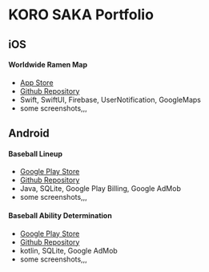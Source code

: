 # KORO SAKA Portfolio
## iOS
#### Worldwide Ramen Map
- [App Store](https://apps.apple.com/ca/app/worldwide-ramen-map/id1551605247#?platform=iphone)
- [Github Repository](https://github.com/korosaka/Ramen_shop_searching)
- Swift, SwiftUI, Firebase, UserNotification, GoogleMaps
- some screenshots,,,

## Android
#### Baseball Lineup
- [Google Play Store](https://play.google.com/store/apps/details?id=com.websarva.wings.android.dasenapp)
- [Github Repository](https://github.com/korosaka/baseball_lineup_jp)
- Java, SQLite, Google Play Billing, Google AdMob
- some screenshots,,,

#### Baseball Ability Determination
- [Google Play Store](https://play.google.com/store/apps/details?id=com.websarva.wings.android.abiityofbaseball)
- [Github Repository](https://github.com/korosaka/baseball_ability_app)
- kotlin, SQLite, Google AdMob
- some screenshots,,,
